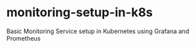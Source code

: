 # monitoring-setup-in-k8s
Basic Monitoring Service setup in Kubernetes using Grafana and Prometheus
